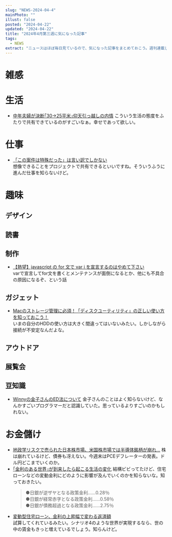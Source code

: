 ```yaml
---
slug: "NEWS-2024-04-4"
mainPhoto: ""
illust: false
posted: "2024-04-22"
updated: "2024-04-22"
title: "2024年4月第三週に気になった記事"
tags:
  - NEWS
extract: "ニュースはほぼ毎日見ているので、気になった記事をまとめておこう。週刊連載したい。"
---
```


# 雑感

# 生活

- [中年夫婦が決断｢30→25平米｣仰天引っ越しの内情](https://toyokeizai.net/articles/-/748475) 
  こういう生活の態度をふたりで共有できているのがすごいなぁ。幸せであって欲しい。

# 仕事

- [「この案件は特殊だった」は言い訳でしかない](https://baigie.me/nippo/2024/04/22/nogami-irregular/)  
  想像できることをプロジェクトで共有できるといいですね。そういうふうに進んだ仕事を知らないけど。

# 趣味

## デザイン

## 読書

## 制作

- [【熱望】javascript の for 文で var i を宣言するのはやめて下さい](https://qiita.com/uni928/items/2cc50c270b0735ad5ac4)  
  varで宣言してfor文を書くとメンテナンスが面倒になるとか、他にも不具合の原因になるぞ、という話

## ガジェット

- [Macのストレージ管理に必須！「ディスクユーティリティ」の正しい使い方を知っておこう！](https://pc.watch.impress.co.jp/docs/column/macinfo/1585995.html)  
  いまの自分のHDDの使い方は大きく間違ってはいないみたい。しかしながら接続が不安定なんだよな。

## アウトドア

## 展覧会

## 豆知識

- [Winnyの金子さんのED法について](https://yaneuraou.yaneu.com/2024/04/21/mr-isamu-kanekos-ed-method/) 
  金子さんのことはよく知らないけど、なんかすごいプログラマーだと認識していた。思っているよりすごいのかもしれない。

# お金儲け

- [地政学リスクで売られた日本株市場、米国株市場では半導体銘柄が崩れ…](http://hiroko.yutaka-shoji.co.jp/2024/04/blog-post_22.html) 
  株は崩れているけど、債券も冴えない。今週末はPCEデフレーターの発表。ドル円どこまでいくのか。
- [｢金利のある世界｣が到来したら起こる生活の変化](https://toyokeizai.net/articles/-/748632?page=5) 
  結構ビビってたけど、住宅ローンなどの変動金利にどのように影響が及んでいくのかを知らないな。知っておきたい。
  >●日銀が逆ザヤとなる政策金利……0.28％  
  >●日銀が経常赤字となる政策金利……0.58％  
  >●日銀が債務超過となる政策金利……2.75％
- [変動型住宅ローン、金利の上昇幅で変わる返済額](https://www.nikkei.com/article/DGXZQOUB169ET0W4A410C2000000/)  
  試算してくれているみたい。シナリオ4のような世界が実現するなら、世の中の賃金もきっと増えているでしょう。知らんけど。
